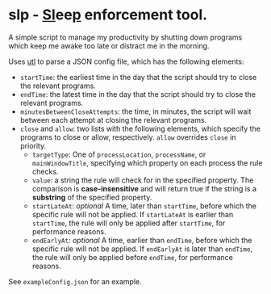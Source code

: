 # slp - <ins>Sl</ins>ee<ins>p</ins> enforcement tool.
A simple script to manage my productivity by shutting down programs which keep me awake too late or distract me in the morning.

Uses [utl](https://github.com/dninemfive/utl) to parse a JSON config file, which has the following elements:
- `startTime`: the earliest time in the day that the script should try to close the relevant programs.
- `endTime`: the latest time in the day that the script should try to close the relevant programs.
- `minutesBetweenCloseAttempts`: the time, in minutes, the script will wait between each attempt at closing the relevant programs.
- `close` and `allow`: two lists with the following elements, which specify the programs to close or allow, respectively. `allow` overrides `close` in priority.
  - `targetType`: One of `processLocation`, `processName`, or `mainWindowTitle`, specifying which property on each process the rule checks.
  - `value`: a string the rule will check for in the specified property. The comparison is **case-insensitive** and will return true if the string is a **substring** of the specified property.
  - `startLateAt`: *optional* A time, later than `startTime`, before which the specific rule will not be applied. If `startLateAt` is earlier than `startTime`, the rule will only be applied after `startTime`, for performance reasons.
  - `endEarlyAt`: *optional* A time, earlier than `endTime`, before which the specific rule will not be applied. If `endEarlyAt` is later than `endTime`, the rule will only be applied before `endTime`, for performance reasons.

See `exampleConfig.json` for an example.